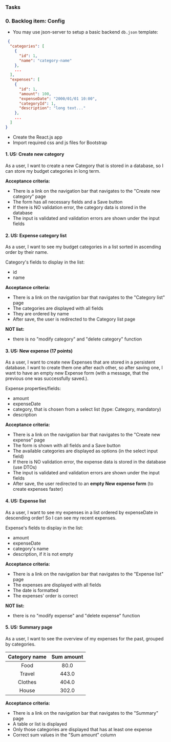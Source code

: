 ### Tasks

### 0. Backlog item: Config

- You may use json-server to setup a basic backend
  `db.json` template:

```json
 {
  "categories": [
    {
      "id": 1,
      "name": "category-name"
    },
    ...
  ],
  "expenses": [
    {
      "id": 1,
      "amount": 100,
      "expenseDate": "2000/01/01 10:00",
      "categoryId": 1,
      "description": "long text..."
    },
    ...
  ]
}
```

- Create the React.js app
- Import required css and js files for Bootstrap

#### 1. US: Create new category

As a user, I want to create a new Category that is stored in a database, so I can store my budget categories in long
term.

**Acceptance criteria:**

- There is a link on the navigation bar that navigates to the "Create new category" page
- The form has all necessary fields and a Save button
- If there is NO validation error, the category data is stored in the database
- The input is validated and validation errors are shown under the input fields

#### 2. US: Expense category list

As a user, I want to see my budget categories in a list sorted in ascending order by their name.

Category's fields to display in the list:

- id
- name

**Acceptance criteria:**

- There is a link on the navigation bar that navigates to the "Category list" page
- The categories are displayed with all fields
- They are ordered by name
- After save, the user is redirected to the Category list page

**NOT list:**

- there is no "modify category" and "delete category" function

#### 3. US: New expense (17 points)

As a user, I want to create new Expenses that are stored in a persistent database. I want to create them one after each
other, so after saving one, I want to have an empty new Expense form (with a message, that the previous one was
successfully saved.).

Expense properties/fields:

- amount
- expenseDate
- category, that is chosen from a select list (type: Category, mandatory)
- description

**Acceptance criteria:**

- There is a link on the navigation bar that navigates to the "Create new expense" page
- The form is shown with all fields and a Save button
- The available categories are displayed as options (in the select input field)
- If there is NO validation error, the expense data is stored in the database (use DTOs)
- The input is validated and validation errors are shown under the input fields
- After save, the user redirected to an **empty New expense form** (to create expenses faster)

#### 4. US: Expense list

As a user, I want to see my expenses in a list ordered by expenseDate in descending order! So I can see my recent
expenses.

Expense's fields to display in the list:

- amount
- expenseDate
- category's name
- description, if it is not empty

**Acceptance criteria:**

- There is a link on the navigation bar that navigates to the "Expense list" page
- The expenses are displayed with all fields
- The date is formatted
- The expenses' order is correct

**NOT list:**

- there is no "modify expense" and "delete expense" function

#### 5. US: Summary page

As a user, I want to see the overview of my expenses for the past, grouped by categories.

| Category name | Sum amount |
|:-------------:|:----------:| 
| Food          | 80.0       |
| Travel        | 443.0      |
| Clothes       | 404.0      |
| House         | 302.0      |

**Acceptance criteria:**

- There is a link on the navigation bar that navigates to the "Summary" page
- A table or list is displayed
- Only those categories are displayed that has at least one expense
- Correct sum values in the "Sum amount" column
